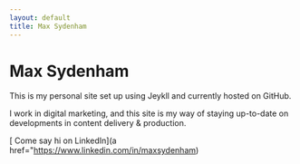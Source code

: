 ```yaml
---
layout: default
title: Max Sydenham 
---
```



# Max Sydenham

This is my personal site set up using Jeykll and currently hosted on GitHub.

I work in digital marketing, and this site is my way of staying up-to-date on developments in content delivery & production.

[<i class="fa fa-linkedin-square" aria-hidden="true"></i> Come say hi on LinkedIn](a href="https://www.linkedin.com/in/maxsydenham)
